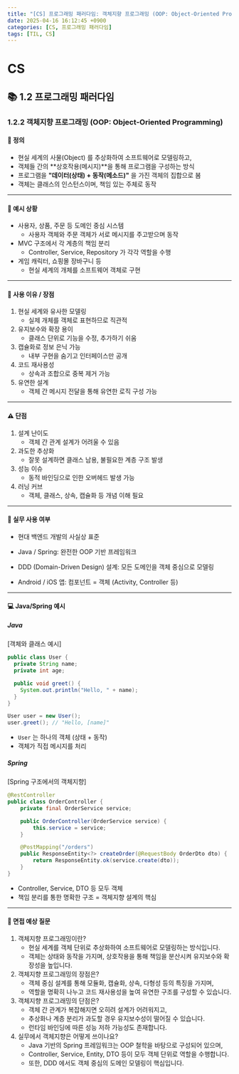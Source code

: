 ```yaml
---
title: "[CS] 프로그래밍 패러다임: 객체지향 프로그래밍 (OOP: Object-Oriented Programming)"
date: 2025-04-16 16:12:45 +0900
categories: [CS, 프로그래밍 패러다임]
tags: [TIL, CS]
---
```

# CS
## 📚 1.2 프로그래밍 패러다임

### 1.2.2 객체지향 프로그래밍 (OOP: Object-Oriented Programming)

#### 📘 정의
- 현실 세계의 사물(Object) 를 추상화하여 소프트웨어로 모델링하고,
- 객체들 간의 **상호작용(메시지)**을 통해 프로그램을 구성하는 방식
- 프로그램을 **"데이터(상태) + 동작(메소드)"** 을 가진 객체의 집합으로 봄
- 객체는 클래스의 인스턴스이며, 책임 있는 주체로 동작

---

#### 📌 예시 상황
- 사용자, 상품, 주문 등 도메인 중심 시스템
  - 사용자 객체와 주문 객체가 서로 메시지를 주고받으며 동작
- MVC 구조에서 각 계층의 책임 분리
  - Controller, Service, Repository 가 각각 역할을 수행
- 게임 캐릭터, 쇼핑몰 장바구니 등
  - 현실 세계의 개체를 소프트웨어 객체로 구현

---

#### 🎯 사용 이유 / 장점
1. 현실 세계와 유사한 모델링
   - 실제 개체를 객체로 표현하므로 직관적
2. 유지보수와 확장 용이
   - 클래스 단위로 기능을 수정, 추가하기 쉬움
3. 캡슐화로 정보 은닉 가능
   - 내부 구현을 숨기고 인터페이스만 공개
4. 코드 재사용성
   - 상속과 조합으로 중복 제거 가능
5. 유연한 설계
   - 객체 간 메시지 전달을 통해 유연한 로직 구성 가능

---

#### ⚠️ 단점
1. 설계 난이도
   - 객체 간 관계 설계가 어려울 수 있음
2. 과도한 추상화
   - 잘못 설계하면 클래스 남용, 불필요한 계층 구조 발생
3. 성능 이슈
   - 동적 바인딩으로 인한 오버헤드 발생 가능
4. 러닝 커브
   - 객체, 클래스, 상속, 캡슐화 등 개념 이해 필요

---

#### 🏢 실무 사용 여부
- 현대 백엔드 개발의 사실상 표준
   
- Java / Spring: 완전한 OOP 기반 프레임워크
- DDD (Domain-Driven Design) 설계: 모든 도메인을 객체 중심으로 모델링
- Android / iOS 앱: 컴포넌트 = 객체 (Activity, Controller 등)

---

#### 💻 Java/Spring 예시
##### Java

[객체와 클래스 예시]

```java
public class User {
  private String name;
  private int age;

  public void greet() {
    System.out.println("Hello, " + name);
  }
}

User user = new User();
user.greet(); // "Hello, [name]"
```

- `User` 는 하나의 객체 (상태 + 동작)
- 객체가 직접 메시지를 처리


##### Spring
[Spring 구조에서의 객체지향]

```java
@RestController
public class OrderController {
    private final OrderService service;

    public OrderController(OrderService service) {
        this.service = service;
    }

    @PostMapping("/orders")
    public ResponseEntity<?> createOrder(@RequestBody OrderDto dto) {
        return ResponseEntity.ok(service.create(dto));
    }
}

```
- Controller, Service, DTO 등 모두 객체
- 책임 분리를 통한 명확한 구조 = 객체지향 설계의 핵심

---

#### 🎤 면접 예상 질문
1. 객체지향 프로그래밍이란?
   - 현실 세계를 객체 단위로 추상화하여 소프트웨어로 모델링하는 방식입니다.
   - 객체는 상태와 동작을 가지며, 상호작용을 통해 책임을 분산시켜 유지보수와 확장성을 높입니다.
2. 객체지향 프로그래밍의 장점은?
   - 객체 중심 설계를 통해 모듈화, 캡슐화, 상속, 다형성 등의 특징을 가지며,
   - 역할을 명확히 나누고 코드 재사용성을 높여 유연한 구조를 구성할 수 있습니다.
3. 객체지향 프로그래밍의 단점은?
   - 객체 간 관계가 복잡해지면 오히려 설계가 어려워지고,
   - 추상화나 계층 분리가 과도할 경우 유지보수성이 떨어질 수 있습니다.
   - 런타임 바인딩에 따른 성능 저하 가능성도 존재합니다.
4. 실무에서 객체지향은 어떻게 쓰이나요?
   - Java 기반의 Spring 프레임워크는 OOP 철학을 바탕으로 구성되어 있으며,
   - Controller, Service, Entity, DTO 등이 모두 객체 단위로 역할을 수행합니다.
   - 또한, DDD 에서도 객체 중심의 도메인 모델링이 핵심입니다.
